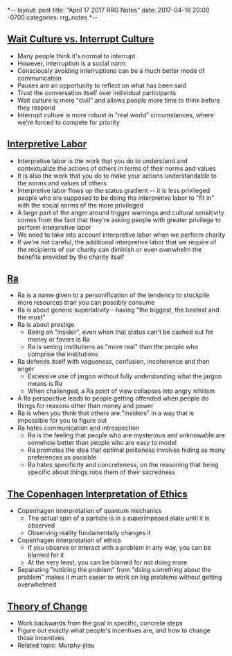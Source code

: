 *--
layout: post
title: "April 17 2017 RRG Notes"
date: 2017-04-16 20:00 -0700
categories: rrg_notes
*--

## [Wait Culture vs. Interrupt Culture](http://lesswrong.com/lw/j5n/wait_vs_interrupt_culture/)
* Many people think it's normal to interrupt
* However, interruption is a social norm
* Consciously avoiding interruptions can be a much better mode of communication
* Pauses are an opportunity to reflect on what has been said
* Trust the conversation itself over individual participants
* Wait culture is more "civil" and allows people more time to think before they respond
* Interrupt culture is more robust in "real world" circumstances, where we're forced to compete for priority

## [Interpretive Labor](https://acesounderglass.com/2015/06/09/interpretive-labor/)
* Interpretive labor is the work that you do to understand and contextualize the actions of others in terms of their norms and values
* It is also the work that you do to make your actions understandable to the norms and values of others
* Interpretive labor flows up the status gradient -- it is less privileged people who are supposed to be doing the interpretive labor to "fit in" with the social norms of the more privileged
* A large part of the anger around trigger warnings and cultural sensitivity comes from the fact that they're asking people with greater privilege to perform interpretive labor
* We need to take into account interpretive labor when we perform charity
* If we're not careful, the additional interpretive labor that we require of the recipients of our charity can diminish or even overwhelm the benefits provided by the charity itself

## [Ra](https://srconstantin.wordpress.com/2016/10/20/ra/)
* Ra is a name given to a personification of the tendency to stockpile more resources than you can possibly consume
* Ra is about generic superlativity - having "the biggest, the bestest and the most"
* Ra is about prestige
	- Being an "insider", even when that status can't be cashed out for money or favors is Ra
	- Ra is seeing institutions as "more real" than the people who comprise the institutions
* Ra defends itself with vagueness, confusion, incoherence and then anger
	- Excessive use of jargon without fully understanding what the jargon means is Ra
	- When challenged, a Ra point of view collapses into angry nihilism
* A Ra perspective leads to people getting offended when people do things for reasons other than money and power
* Ra is when you think that others are "insiders" in a way that is impossible for you to figure out
* Ra hates communication and introspection
	- Ra is the feeling that people who are mysterious and unknowable are somehow better than people who are easy to model
	- Ra promotes the idea that optimal politeness involves hiding as many preferences as possible
	- Ra hates specificity and concreteness, on the reasoning that being specific about things robs them of their sacredness

## [The Copenhagen Interpretation of Ethics](https://blog.jaibot.com/the-copenhagen-interpretation-of-ethics/)
* Copenhagen interpretation of quantum mechanics
	- The actual spin of a particle is in a superimposed state until it is observed
	- Observing reality fundamentally changes it
* Copenhagen interpretation of ethics
	- If you observe or interact with a problem in any way, you can be blamed for it
	- At the very least, you can be blamed for not doing more
* Separating "noticing the problem" from "doing something about the problem" makes it much easier to work on big problems without getting overwhelmed

## [Theory of Change](http://www.aaronsw.com/weblog/theoryofchange)
* Work backwards from the goal in specific, concrete steps
* Figure out exactly what people's incentives are, and how to change those incentives
* Related topic: Murphy-jitsu